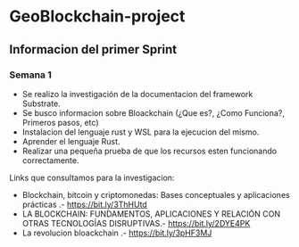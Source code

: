 # GeoBlockchain-project
## Informacion del primer Sprint
### Semana 1
 - Se realizo la investigación de la documentacion del framework Substrate.
 - Se busco informacion sobre Bloackchain (¿Que es?, ¿Como Funciona?, Primeros pasos, etc)
 - Instalacion del lenguaje rust y WSL para la ejecucion del mismo.
 - Aprender el lenguaje Rust.
 - Realizar una pequeña prueba de que los recursos esten funcionando correctamente.

Links que consultamos para la investigacion:
 - Blockchain, bitcoin y criptomonedas: Bases conceptuales y aplicaciones prácticas .- https://bit.ly/3ThHUtd
 - LA BLOCKCHAIN: FUNDAMENTOS, APLICACIONES Y RELACIÓN CON OTRAS TECNOLOGÍAS DISRUPTIVAS.- https://bit.ly/2DYE4PK
 - La revolucion bloackchain .- https://bit.ly/3pHF3MJ
